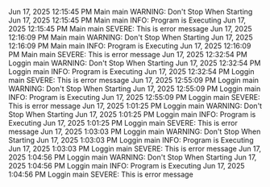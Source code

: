 Jun 17, 2025 12:15:45 PM Main main
WARNING: Don't Stop When Starting
Jun 17, 2025 12:15:45 PM Main main
INFO: Program is Executing
Jun 17, 2025 12:15:45 PM Main main
SEVERE: This is error message
Jun 17, 2025 12:16:09 PM Main main
WARNING: Don't Stop When Starting
Jun 17, 2025 12:16:09 PM Main main
INFO: Program is Executing
Jun 17, 2025 12:16:09 PM Main main
SEVERE: This is error message
Jun 17, 2025 12:32:54 PM Loggin main
WARNING: Don't Stop When Starting
Jun 17, 2025 12:32:54 PM Loggin main
INFO: Program is Executing
Jun 17, 2025 12:32:54 PM Loggin main
SEVERE: This is error message
Jun 17, 2025 12:55:09 PM Loggin main
WARNING: Don't Stop When Starting
Jun 17, 2025 12:55:09 PM Loggin main
INFO: Program is Executing
Jun 17, 2025 12:55:09 PM Loggin main
SEVERE: This is error message
Jun 17, 2025 1:01:25 PM Loggin main
WARNING: Don't Stop When Starting
Jun 17, 2025 1:01:25 PM Loggin main
INFO: Program is Executing
Jun 17, 2025 1:01:25 PM Loggin main
SEVERE: This is error message
Jun 17, 2025 1:03:03 PM Loggin main
WARNING: Don't Stop When Starting
Jun 17, 2025 1:03:03 PM Loggin main
INFO: Program is Executing
Jun 17, 2025 1:03:03 PM Loggin main
SEVERE: This is error message
Jun 17, 2025 1:04:56 PM Loggin main
WARNING: Don't Stop When Starting
Jun 17, 2025 1:04:56 PM Loggin main
INFO: Program is Executing
Jun 17, 2025 1:04:56 PM Loggin main
SEVERE: This is error message
